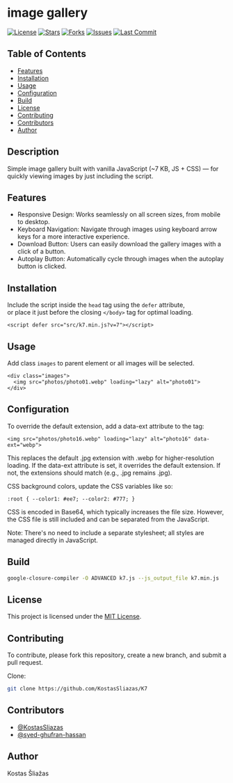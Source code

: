 # image gallery

[![License](https://img.shields.io/github/license/KostasSliazas/K7)](LICENSE)
[![Stars](https://img.shields.io/github/stars/KostasSliazas/K7?style=social)](https://github.com/KostasSliazas/K7/stargazers)
[![Forks](https://img.shields.io/github/forks/KostasSliazas/K7?style=social)](https://github.com/KostasSliazas/K7/forks)
[![Issues](https://img.shields.io/github/issues/KostasSliazas/K7)](https://github.com/KostasSliazas/K7/issues)
[![Last Commit](https://img.shields.io/github/last-commit/KostasSliazas/K7)](https://github.com/KostasSliazas/K7/commits)

## Table of Contents

* [Features](#features)
* [Installation](#installation)
* [Usage](#usage)
* [Configuration](#configuration)
* [Build](#build)
* [License](#license)
* [Contributing](#contributing)
* [Contributors](#contributors)
* [Author](#author)


## Description

Simple image gallery built with vanilla JavaScript (~7 KB, JS + CSS) — for quickly viewing images by just including the script.
## Features

- Responsive Design: Works seamlessly on all screen sizes, from mobile to desktop.
- Keyboard Navigation: Navigate through images using keyboard arrow keys for a more interactive experience.
- Download Button: Users can easily download the gallery images with a click of a button.
- Autoplay Button: Automatically cycle through images when the autoplay button is clicked.
## Installation

Include the script inside the `head` tag using the `defer` attribute,  
or place it just before the closing `</body>` tag for optimal loading.

```
<script defer src="src/k7.min.js?v=7"></script>
```
## Usage

Add class `images` to parent element or all images will be selected.
```
<div class="images">
  <img src="photos/photo01.webp" loading="lazy" alt="photo01">
</div>
```
## Configuration

To override the default extension, add a data-ext attribute to the tag:
```
<img src="photos/photo16.webp" loading="lazy" alt="photo16" data-ext="webp">
````
This replaces the default .jpg extension with .webp for higher-resolution loading. If the data-ext attribute is set, it overrides the default extension. If not, the extensions should match (e.g., .jpg remains .jpg).

CSS background colors, update the CSS variables like so:
```
:root { --color1: #ee7; --color2: #777; }
```
CSS is encoded in Base64, which typically increases the file size. However, the CSS file is still included and can be separated from the JavaScript.

Note: There's no need to include a separate stylesheet; all styles are managed directly in JavaScript.

## Build

```bash
google-closure-compiler -O ADVANCED k7.js --js_output_file k7.min.js
```
## License

This project is licensed under the [MIT License](LICENSE).
## Contributing

To contribute, please fork this repository, create a new branch, and submit a pull request.

Clone:
```bash
git clone https://github.com/KostasSliazas/K7
```
## Contributors

- [@KostasSliazas](https://github.com/KostasSliazas)
- [@syed-ghufran-hassan](https://github.com/syed-ghufran-hassan)

## Author

Kostas Šliažas
